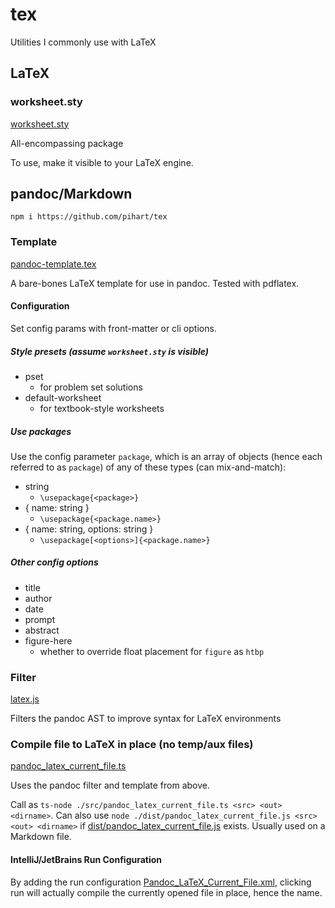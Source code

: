 # tex

Utilities I commonly use with LaTeX

## LaTeX

### worksheet.sty

[worksheet.sty](texmf/tex/latex/worksheet.sty)

All-encompassing package

To use, make it visible to your LaTeX engine.

## pandoc/Markdown

```shell
npm i https://github.com/pihart/tex
```

### Template

[pandoc-template.tex](src/pandoc-template.tex)

A bare-bones LaTeX template for use in pandoc.
Tested with pdflatex.

#### Configuration

Set config params with front-matter or cli options.

##### Style presets (assume `worksheet.sty` is visible)

- pset
  - for problem set solutions
- default-worksheet
  - for textbook-style worksheets

##### Use packages

Use the config parameter `package`, which is an array of objects (hence each referred to as `package`) of any of these types (can mix-and-match):

- string
  - `\usepackage{<package>}`
- { name: string }
  - `\usepackage{<package.name>}`
- { name: string, options: string }
  - `\usepackage[<options>]{<package.name>}`

##### Other config options

- title
- author
- date
- prompt
- abstract
- figure-here
  - whether to override float placement for `figure` as `htbp`

### Filter

[latex.js](src/filters/latex.js)

Filters the pandoc AST to improve syntax for LaTeX environments

### Compile file to LaTeX in place (no temp/aux files)

[pandoc_latex_current_file.ts](src/pandoc_latex_current_file.ts)

Uses the pandoc filter and template from above.

Call as `ts-node ./src/pandoc_latex_current_file.ts <src> <out> <dirname>`.
Can also use `node ./dist/pandoc_latex_current_file.js <src> <out> <dirname>` if [dist/pandoc_latex_current_file.js](dist/pandoc_latex_current_file.js) exists.
Usually used on a Markdown file.

#### IntelliJ/JetBrains Run Configuration

By adding the run configuration [Pandoc_LaTeX_Current_File.xml](.idea/runConfigurations/Pandoc_LaTeX_Current_File.xml), clicking run will actually compile the currently opened file in place, hence the name.
